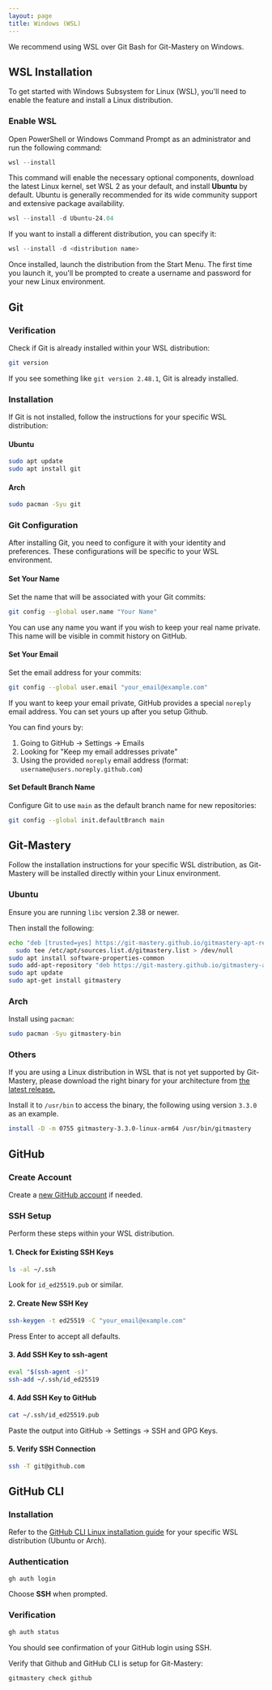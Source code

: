 ```yaml
---
layout: page
title: Windows (WSL)
---
```


We recommend using WSL over Git Bash for Git-Mastery on Windows.

## WSL Installation

To get started with Windows Subsystem for Linux (WSL), you'll need to enable the feature and install a Linux distribution.

### Enable WSL

Open PowerShell or Windows Command Prompt as an administrator and run the following command:

```ps1
wsl --install
```

This command will enable the necessary optional components, download the latest Linux kernel, set WSL 2 as your default, and install **Ubuntu** by default. Ubuntu is generally recommended for its wide community support and extensive package availability.

```ps1
wsl --install -d Ubuntu-24.04
```

If you want to install a different distribution, you can specify it:

```ps1
wsl --install -d <distribution name>
```

Once installed, launch the distribution from the Start Menu. The first time you launch it, you'll be prompted to create a username and password for your new Linux environment.

## Git

### Verification

Check if Git is already installed within your WSL distribution:

```bash
git version
```

If you see something like `git version 2.48.1`, Git is already installed.

### Installation

If Git is not installed, follow the instructions for your specific WSL distribution:

#### Ubuntu

```bash
sudo apt update
sudo apt install git
```

#### Arch

```bash
sudo pacman -Syu git
```

### Git Configuration

After installing Git, you need to configure it with your identity and preferences. These configurations will be specific to your WSL environment.

#### Set Your Name

Set the name that will be associated with your Git commits:

```bash
git config --global user.name "Your Name"
```

You can use any name you want if you wish to keep your real name private. This name will be visible in commit history on GitHub.

#### Set Your Email

Set the email address for your commits:

```bash
git config --global user.email "your_email@example.com"
```

If you want to keep your email private, GitHub provides a special `noreply` email address. You can set yours up after you setup Github.

You can find yours by:

1. Going to GitHub → Settings → Emails
2. Looking for "Keep my email addresses private"
3. Using the provided `noreply` email address (format: `username@users.noreply.github.com`)

#### Set Default Branch Name

Configure Git to use `main` as the default branch name for new repositories:

```bash
git config --global init.defaultBranch main
```

## Git-Mastery

Follow the installation instructions for your specific WSL distribution, as Git-Mastery will be installed directly within your Linux environment.

### Ubuntu

Ensure you are running `libc` version 2.38 or newer.

Then install the following:

```bash
echo "deb [trusted=yes] https://git-mastery.github.io/gitmastery-apt-repo any main" | \
  sudo tee /etc/apt/sources.list.d/gitmastery.list > /dev/null
sudo apt install software-properties-common
sudo add-apt-repository "deb https://git-mastery.github.io/gitmastery-apt-repo any main"
sudo apt update
sudo apt-get install gitmastery
```

### Arch

Install using `pacman`:

```bash
sudo pacman -Syu gitmastery-bin
```

### Others

If you are using a Linux distribution in WSL that is not yet supported by Git-Mastery, please download the right binary for your architecture from [the latest release.](https://github.com/git-mastery/app/releases/latest)

Install it to `/usr/bin` to access the binary, the following using version `3.3.0` as an example.

```bash
install -D -m 0755 gitmastery-3.3.0-linux-arm64 /usr/bin/gitmastery
```

## GitHub

### Create Account

Create a [new GitHub account](https://docs.github.com/en/get-started/start-your-journey/creating-an-account-on-github) if needed.

### SSH Setup

Perform these steps within your WSL distribution.

#### 1. Check for Existing SSH Keys

```bash
ls -al ~/.ssh
```

Look for `id_ed25519.pub` or similar.

#### 2. Create New SSH Key

```bash
ssh-keygen -t ed25519 -C "your_email@example.com"
```

Press Enter to accept all defaults.

#### 3. Add SSH Key to ssh-agent

```bash
eval "$(ssh-agent -s)"
ssh-add ~/.ssh/id_ed25519
```

#### 4. Add SSH Key to GitHub

```bash
cat ~/.ssh/id_ed25519.pub
```

Paste the output into GitHub → Settings → SSH and GPG Keys.

#### 5. Verify SSH Connection

```bash
ssh -T git@github.com
```

## GitHub CLI

### Installation

Refer to the [GitHub CLI Linux installation guide](https://github.com/cli/cli/blob/trunk/docs/install_linux.md) for your specific WSL distribution (Ubuntu or Arch).

### Authentication

```bash
gh auth login
```

Choose **SSH** when prompted.

### Verification

```bash
gh auth status
```

You should see confirmation of your GitHub login using SSH.

Verify that Github and GitHub CLI is setup for Git-Mastery:

```bash
gitmastery check github
```


